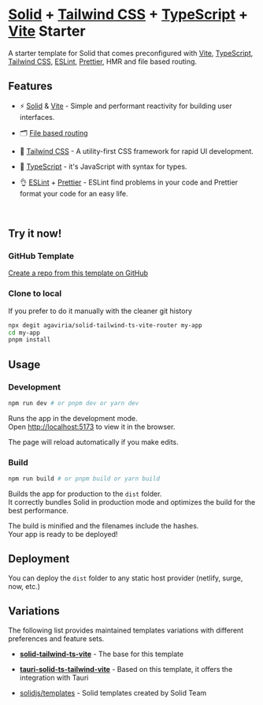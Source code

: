 # [Solid](https://solidjs.com) + [Tailwind CSS](https://tailwindcss.com) + [TypeScript](https://typescriptlang.org) + [Vite](https://vitejs.dev) Starter

A starter template for Solid that comes preconfigured with [Vite](https://vitejs.dev),
[TypeScript](https://typescriptlang.org), [Tailwind CSS](https://tailwindcss.com), [ESLint](https://eslint.org), [Prettier](https://prettier.io), HMR and file based routing.

## Features

- ⚡️ [Solid](https://solidjs.com) & [Vite](https://vitejs.dev) - Simple and performant reactivity for building user interfaces.

- 🗂 [File based routing](https://github.com/AR10Dev/solid-tailwind-ts-vite-router/tree/master/src/pages)

- 🎨 [Tailwind CSS](https://tailwindcss.com) - A utility-first CSS framework for rapid UI development.

- 💪 [TypeScript](https://typescriptlang.org) - it's JavaScript with syntax for types.

- 👌 [ESLint](https://eslint.org) + [Prettier](https://prettier.io) - ESLint find problems in your code and Prettier format your code for an easy life.

<br>

## Try it now!

### GitHub Template

[Create a repo from this template on GitHub](https://github.com/agaviria/solid-tailwind-ts-vite-router/generate)

### Clone to local

If you prefer to do it manually with the cleaner git history

```bash
npx degit agaviria/solid-tailwind-ts-vite-router my-app
cd my-app
pnpm install
```

## Usage

### Development

```bash
npm run dev # or pnpm dev or yarn dev
```

Runs the app in the development mode.<br>
Open [http://localhost:5173](http://localhost:5173) to view it in the browser.

The page will reload automatically if you make edits.<br>

### Build

```bash
npm run build # or pnpm build or yarn build
```

Builds the app for production to the `dist` folder.<br>
It correctly bundles Solid in production mode and optimizes the build for the best performance.

The build is minified and the filenames include the hashes.<br>
Your app is ready to be deployed!

## Deployment

You can deploy the `dist` folder to any static host provider (netlify, surge, now, etc.)


## Variations

The following list provides maintained templates variations with different preferences and feature sets.

- [**solid-tailwind-ts-vite**](https://github.com/AR10Dev/solid-tailwind-ts-vite) - The base for this template

- [**tauri-solid-ts-tailwind-vite**](https://github.com/AR10Dev/tauri-solid-ts-tailwind-vite) - Based on this template, it offers the integration with Tauri

- [solidjs/templates](https://github.com/solidjs/templates) - Solid templates created by Solid Team
